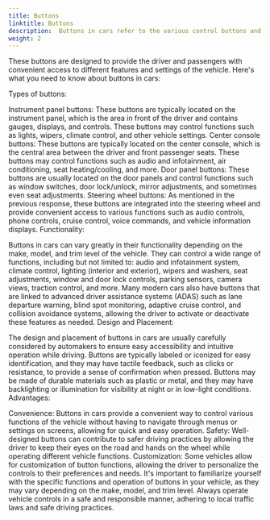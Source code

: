 ```yaml
---
title: Buttons
linktitle: Buttons
description:  Buttons in cars refer to the various control buttons and switches that are integrated into the interior of a vehicle to operate various functions.
weight: 2
---
```

<!-- markdownlint-disable MD033 -->
 These buttons are designed to provide the driver and passengers with convenient access to different features and settings of the vehicle. Here's what you need to know about buttons in cars:

Types of buttons:

Instrument panel buttons: These buttons are typically located on the instrument panel, which is the area in front of the driver and contains gauges, displays, and controls. These buttons may control functions such as lights, wipers, climate control, and other vehicle settings.
Center console buttons: These buttons are typically located on the center console, which is the central area between the driver and front passenger seats. These buttons may control functions such as audio and infotainment, air conditioning, seat heating/cooling, and more.
Door panel buttons: These buttons are usually located on the door panels and control functions such as window switches, door lock/unlock, mirror adjustments, and sometimes even seat adjustments.
Steering wheel buttons: As mentioned in the previous response, these buttons are integrated into the steering wheel and provide convenient access to various functions such as audio controls, phone controls, cruise control, voice commands, and vehicle information displays.
Functionality:

Buttons in cars can vary greatly in their functionality depending on the make, model, and trim level of the vehicle. They can control a wide range of functions, including but not limited to: audio and infotainment system, climate control, lighting (interior and exterior), wipers and washers, seat adjustments, window and door lock controls, parking sensors, camera views, traction control, and more.
Many modern cars also have buttons that are linked to advanced driver assistance systems (ADAS) such as lane departure warning, blind spot monitoring, adaptive cruise control, and collision avoidance systems, allowing the driver to activate or deactivate these features as needed.
Design and Placement:

The design and placement of buttons in cars are usually carefully considered by automakers to ensure easy accessibility and intuitive operation while driving.
Buttons are typically labeled or iconized for easy identification, and they may have tactile feedback, such as clicks or resistance, to provide a sense of confirmation when pressed.
Buttons may be made of durable materials such as plastic or metal, and they may have backlighting or illumination for visibility at night or in low-light conditions.
Advantages:

Convenience: Buttons in cars provide a convenient way to control various functions of the vehicle without having to navigate through menus or settings on screens, allowing for quick and easy operation.
Safety: Well-designed buttons can contribute to safer driving practices by allowing the driver to keep their eyes on the road and hands on the wheel while operating different vehicle functions.
Customization: Some vehicles allow for customization of button functions, allowing the driver to personalize the controls to their preferences and needs.
It's important to familiarize yourself with the specific functions and operation of buttons in your vehicle, as they may vary depending on the make, model, and trim level. Always operate vehicle controls in a safe and responsible manner, adhering to local traffic laws and safe driving practices.